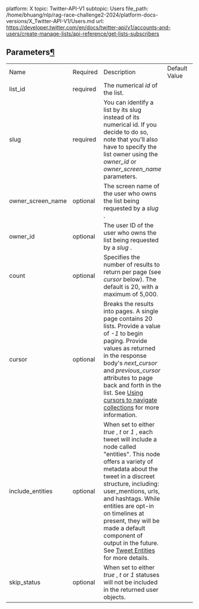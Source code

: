 platform: X
topic: Twitter-API-V1
subtopic: Users
file_path: /home/bhuang/nlp/rag-race-challenge2-2024/platform-docs-versions/X_Twitter-API-V1/Users.md
url: https://developer.twitter.com/en/docs/twitter-api/v1/accounts-and-users/create-manage-lists/api-reference/get-lists-subscribers


## Parameters[¶](#parameters "Permalink to this headline")

|     |     |     |     |     |
| --- | --- | --- | --- | --- |
| Name | Required | Description | Default Value | Example |
| list\_id | required | The numerical _id_ of the list. |     |     |
| slug | required | You can identify a list by its slug instead of its numerical id. If you decide to do so, note that you'll also have to specify the list owner using the _owner\_id_ or _owner\_screen\_name_ parameters. |     |     |
| owner\_screen\_name | optional | The screen name of the user who owns the list being requested by a _slug_ . |     |     |
| owner\_id | optional | The user ID of the user who owns the list being requested by a _slug_ . |     |     |
| count | optional | Specifies the number of results to return per page (see _cursor_ below). The default is 20, with a maximum of 5,000. |     |     |
| cursor | optional | Breaks the results into pages. A single page contains 20 lists. Provide a value of _\-1_ to begin paging. Provide values as returned in the response body's _next\_cursor_ and _previous\_cursor_ attributes to page back and forth in the list. See [Using cursors to navigate collections](https://developer.twitter.com/en/docs/basics/cursoring) for more information. |     |     |
| include\_entities | optional | When set to either _true_ , _t_ or _1_ , each tweet will include a node called "entities". This node offers a variety of metadata about the tweet in a discreet structure, including: user\_mentions, urls, and hashtags. While entities are opt-in on timelines at present, they will be made a default component of output in the future. See [Tweet Entities](https://developer.twitter.com/overview/api/tweets) for more details. |     |     |
| skip\_status | optional | When set to either _true_ , _t_ or _1_ statuses will not be included in the returned user objects. |     |     |